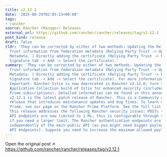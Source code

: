 ```yaml
---
title: v2.12.1
date: '2025-08-29T02:05:13+00:00'
tags:
- rancher
source: Rancher (Manager) Releases
external_url: https://github.com/rancher/rancher/releases/tag/v2.12.1
post_kind: release
draft: false
tldr: 'They can be corrected by either of two methods: Updating the Relying Party
  Trust information from federation metadata (Relying Party Trust -> Update from Federation
  Metadata. ) Directly adding the certificate (Relying Party Trust -> Properties ->
  Signature tab -> Add -> Select the certificate).'
summary: 'They can be corrected by either of two methods: Updating the Relying Party
  Trust information from federation metadata (Relying Party Trust -> Update from Federation
  Metadata. ) Directly adding the certificate (Relying Party Trust -> Properties ->
  Signature tab -> Add -> Select the certificate). For more information see #48655.
  Important: Rancher-Istio is now deprecated in Rancher v2.12.0; turn to the SUSE
  Application Collection build of Istio for enhanced security (included in SUSE Rancher
  Prime subscriptions). Detailed information can be found in this announcement. Rancher
  v2.12.1 is the latest patch release of Rancher. This is a Community and Prime version
  release that introduces maintenance updates and bug fixes. To learn more about Rancher
  Prime, see our page on the Rancher Prime Platform. See the full list of changes.
  This release addresses the following Rancher security issues: POSTs to the Rancher
  API endpoints are now limited to 1 Mi; this is configurable through the settings
  if you need a larger limit. The Rancher authentication endpoints are configured
  independently of the main public API (as you might need bigger payloads in the other
  API endpoints). Suppose you need to increase the maximum allowed payload for authentication.'
---
```

Open the original post ↗ https://github.com/rancher/rancher/releases/tag/v2.12.1
